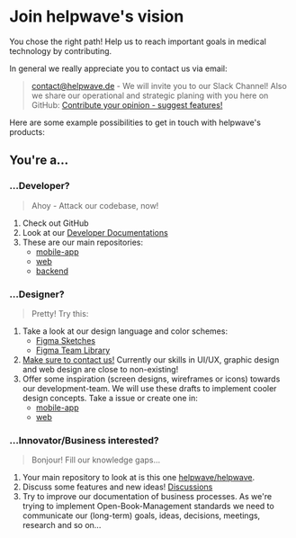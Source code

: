# Join helpwave's vision
You chose the right path!
Help us to reach important goals in medical technology by contributing.

In general we really appreciate you to contact us via email:
> [contact@helpwave.de](mailto:contact@helpwave.de) - We will invite you to our Slack Channel!
Also we share our operational and strategic planing with you here on GitHub:
> [Contribute your opinion - suggest features!](https://github.com/helpwave/helpwave/discussions)

Here are some example possibilities to get in touch with helpwave's products:

## You're a...

### ...Developer?
> Ahoy - Attack our codebase, now!
1. Check out GitHub
2. Look at our [Developer Documentations](/development)
3. These are our main repositories:
    - [mobile-app](https://github.com/helpwave/mobile-app)
    - [web](https://github.com/helpwave/web)
    - [backend](https://github.com/helpwave/services)

### ...Designer?
> Pretty! Try this:
1. Take a look at our design language and color schemes:
    - [Figma Sketches]()
    - [Figma Team Library]()
2. [Make sure to contact us!](mailto:design@helpwave.de) Currently our skills in UI/UX, graphic design and web design are close to non-existing!
3. Offer some inspiration (screen designs, wireframes or icons) towards our development-team. We will use these drafts to implement cooler design concepts. Take a issue or create one in:
    - [mobile-app](https://github.com/helpwave/mobile-app/issues)
    - [web](https://github.com/helpwave/web/issues)

### ...Innovator/Business interested?
> Bonjour! Fill our knowledge gaps...
1. Your main repository to look at is this one [helpwave/helpwave](https://github.com/helpwave/helpwave).
2. Discuss some features and new ideas! [Discussions](https://github.com/helpwave/helpwave/discussions)
3. Try to improve our documentation of business processes. As we're trying to implement Open-Book-Management standards we need to communicate our (long-term) goals, ideas, decisions, meetings, research and so on...
